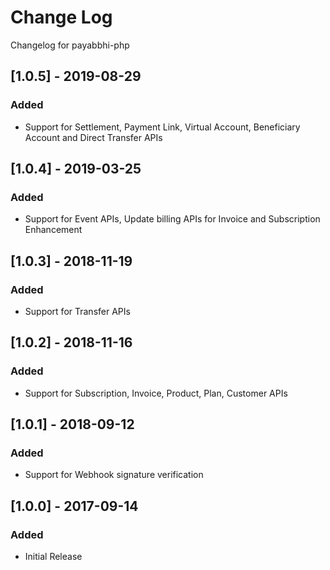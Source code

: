 # Change Log

Changelog for payabbhi-php

## [1.0.5] - 2019-08-29
### Added
- Support for Settlement, Payment Link, Virtual Account, Beneficiary Account and Direct Transfer APIs

## [1.0.4] - 2019-03-25
### Added
- Support for Event APIs, Update billing APIs for Invoice and Subscription Enhancement

## [1.0.3] - 2018-11-19
### Added
- Support for Transfer APIs

## [1.0.2] - 2018-11-16
### Added
- Support for Subscription, Invoice, Product, Plan, Customer APIs

## [1.0.1] - 2018-09-12
### Added
- Support for Webhook signature verification

## [1.0.0] - 2017-09-14
### Added
- Initial Release
